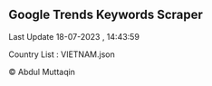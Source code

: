 

## Google Trends Keywords Scraper 
 
Last Update 18-07-2023 , 14:43:59

Country List :
VIETNAM.json



© Abdul Muttaqin 
